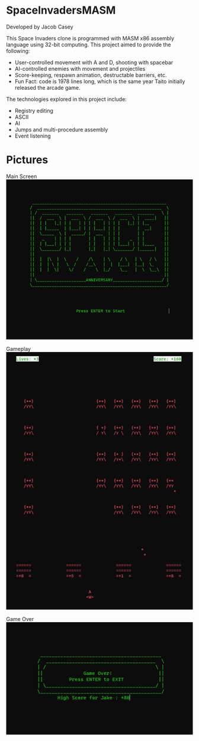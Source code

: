 # SpaceInvadersMASM
Developed by Jacob Casey

This Space Invaders clone is programmed with MASM x86 assembly language using 32-bit computing. This project aimed to provide the following:

- User-controlled movement with A and D, shooting with spacebar
- AI-controlled enemies with movement and projectiles
- Score-keeping, respawn animation, destructable barriers, etc.
- Fun Fact: code is 1978 lines long, which is the same year Taito initially released the arcade game.  

The technologies explored in this project include:

- Registry editing
- ASCII
- AI
- Jumps and multi-procedure assembly
- Event listening

# Pictures

Main Screen
![Main Screen](https://github.com/AlyrianPlays/SpaceInvadersMASM/blob/master/Screenshot%202023-08-23%20181814.png?raw=true)

Gameplay
![Gameplay](https://github.com/AlyrianPlays/SpaceInvadersMASM/blob/master/Screenshot%202023-08-22%20231701.png?raw=true)

Game Over
![Game Over](https://github.com/AlyrianPlays/SpaceInvadersMASM/blob/master/Screenshot%202023-08-23%20181853.png?raw=true)
